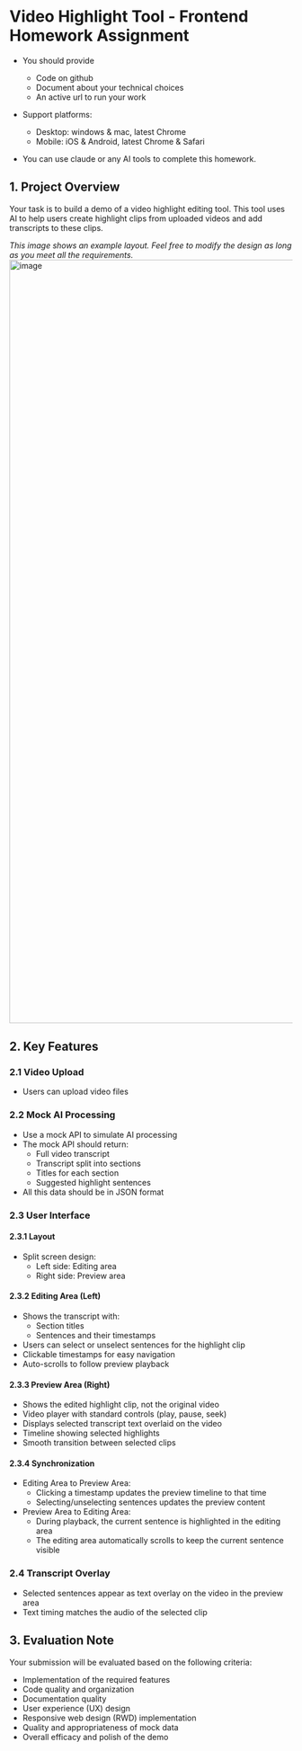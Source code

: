 # Video Highlight Tool - Frontend Homework Assignment

- You should provide

  - Code on github
  - Document about your technical choices
  - An active url to run your work

- Support platforms:

  - Desktop: windows & mac, latest Chrome
  - Mobile: iOS & Android, latest Chrome & Safari

- You can use claude or any AI tools to complete this homework.

## 1. Project Overview

Your task is to build a demo of a video highlight editing tool. This tool uses AI to help users create highlight clips from uploaded videos and add transcripts to these clips.

_This image shows an example layout. Feel free to modify the design as long as you meet all the requirements._
<img width="1359" alt="image" src="https://gist.github.com/user-attachments/assets/d632451a-d688-42f1-abf7-9bcb7f1faaef">

## 2. Key Features

### 2.1 Video Upload

- Users can upload video files

### 2.2 Mock AI Processing

- Use a mock API to simulate AI processing
- The mock API should return:
  - Full video transcript
  - Transcript split into sections
  - Titles for each section
  - Suggested highlight sentences
- All this data should be in JSON format

### 2.3 User Interface

#### 2.3.1 Layout

- Split screen design:
  - Left side: Editing area
  - Right side: Preview area

#### 2.3.2 Editing Area (Left)

- Shows the transcript with:
  - Section titles
  - Sentences and their timestamps
- Users can select or unselect sentences for the highlight clip
- Clickable timestamps for easy navigation
- Auto-scrolls to follow preview playback

#### 2.3.3 Preview Area (Right)

- Shows the edited highlight clip, not the original video
- Video player with standard controls (play, pause, seek)
- Displays selected transcript text overlaid on the video
- Timeline showing selected highlights
- Smooth transition between selected clips

#### 2.3.4 Synchronization

- Editing Area to Preview Area:
  - Clicking a timestamp updates the preview timeline to that time
  - Selecting/unselecting sentences updates the preview content
- Preview Area to Editing Area:
  - During playback, the current sentence is highlighted in the editing area
  - The editing area automatically scrolls to keep the current sentence visible

### 2.4 Transcript Overlay

- Selected sentences appear as text overlay on the video in the preview area
- Text timing matches the audio of the selected clip

## 3. Evaluation Note

Your submission will be evaluated based on the following criteria:

- Implementation of the required features
- Code quality and organization
- Documentation quality
- User experience (UX) design
- Responsive web design (RWD) implementation
- Quality and appropriateness of mock data
- Overall efficacy and polish of the demo
